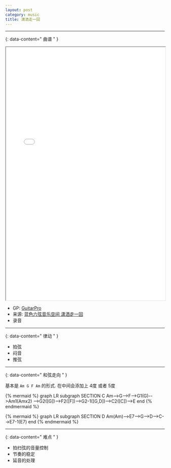 ```yaml
---
layout: post
category: music
title: 潇洒走一回
---
```


--------
{: data-content=" 曲谱 " }


<iframe src="assets/doc/潇洒走一回2.pdf" width="100%" height="800"></iframe>

- GP: [GuitarPro](assets/doc/潇洒走一回2.gp)
- 来源: [蓝色六弦音乐空间 潇洒走一回](https://www.bilibili.com/video/BV1Xx411r7zf)
- 录音

--------
{: data-content=" 律动 " }

- 拍弦
- 闷音
- 推弦

--------
{: data-content=" 和弦走向 " }

基本是 `Am G F Am` 的形式. 在中间会添加上 4度 或者 5度

{% mermaid %}
graph LR
    subgraph SECTION C
    Am-->G-->F-->G1(G)-->Am1(Amx2)
    -->G2([G])-->F2([F])-->G2-1([G,D])-->C2([C])-->E
    end
{% endmermaid %}

{% mermaid %}
graph LR
    subgraph SECTION D
    Am(Am)-->E7-->G-->D-->C-->E7-1(E7)
    end
{% endmermaid %}

--------
{: data-content=" 难点 " }

- 拍扫弦的音量控制
- 节奏的稳定
- 延音的处理
